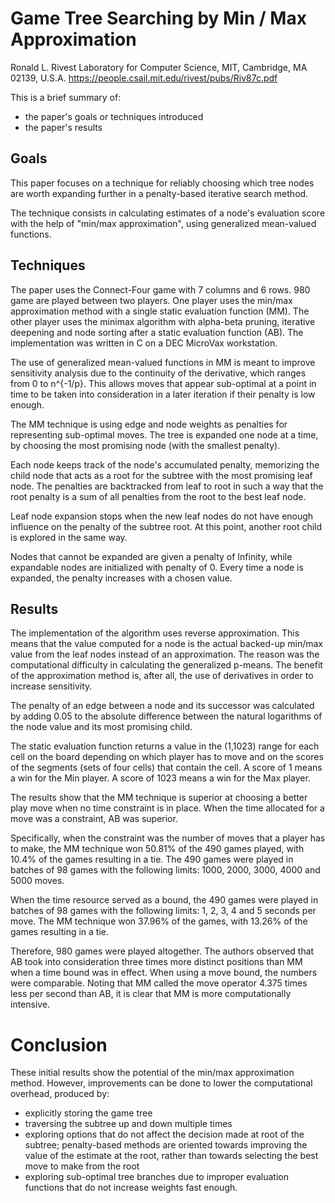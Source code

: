 # Game Tree Searching by Min / Max Approximation
Ronald L. Rivest
Laboratory for Computer Science, MIT, Cambridge,
MA 02139, U.S.A.
https://people.csail.mit.edu/rivest/pubs/Riv87c.pdf

This is a brief summary of:
- the paper's goals or techniques introduced
- the paper's results


## Goals

This paper focuses on a technique for reliably choosing which tree nodes are worth expanding further in a penalty-based iterative search method.

The technique consists in calculating estimates of a node's evaluation score with the help of "min/max approximation", using generalized mean-valued functions.


## Techniques

The paper uses the Connect-Four game with 7 columns and 6 rows. 980 game are played between two players. One player uses the min/max approximation method with a single static evaluation function (MM). The other player uses the minimax algorithm with alpha-beta pruning, iterative deepening and node sorting after a static evaluation function (AB). The implementation was written in C on a DEC MicroVax workstation.

The use of generalized mean-valued functions in MM is meant to improve sensitivity analysis due to the continuity of the derivative, which ranges from 0 to n^{-1/p}. This allows moves that appear sub-optimal at a point in time to be taken into consideration in a later iteration if their penalty is low enough.

The MM technique is using edge and node weights as penalties for representing sub-optimal moves. The tree is expanded one node at a time, by choosing the most promising node (with the smallest penalty).

Each node keeps track of the node's accumulated penalty, memorizing the child node that acts as a root for the subtree with the most promising leaf node. The penalties are backtracked from leaf to root in such a way that the root penalty is a sum of all penalties from the root to the best leaf node.

Leaf node expansion stops when the new leaf nodes do not have enough influence on the penalty of the subtree root. At this point, another root child is explored in the same way.

Nodes that cannot be expanded are given a penalty of Infinity, while expandable nodes are initialized with penalty of 0. Every time a node is expanded, the penalty increases with a chosen value.

## Results

The implementation of the algorithm uses reverse approximation. This means that the value computed for a node is the actual backed-up min/max value from the leaf nodes instead of an approximation. The reason was the computational difficulty in calculating the generalized p-means. The benefit of the approximation method is, after all, the use of derivatives in order to increase sensitivity.

The penalty of an edge between a node and its successor was calculated by adding 0.05 to the absolute difference between the natural logarithms of the node value and its most promising child.

The static evaluation function returns a value in the (1,1023) range for each cell on the board depending on which player has to move and on the scores of the segments (sets of four cells) that contain the cell. A score of 1 means a win for the Min player. A score of 1023 means a win for the Max player.

The results show that the MM technique is superior at choosing a better play move when no time constraint is in place. When the time allocated for a move was a constraint, AB was superior.

Specifically, when the constraint was the number of moves that a player has to make, the MM technique won 50.81% of the 490 games played, with 10.4% of the games resulting in a tie. The 490 games were played in batches of 98 games with the following limits: 1000, 2000, 3000, 4000 and 5000 moves.

When the time resource served as a bound, the 490 games were played in batches of 98 games with the following limits: 1, 2, 3, 4 and 5 seconds per move. The MM technique won 37.96% of the games, with 13.26% of the games resulting in a tie.

Therefore, 980 games were played altogether. The authors observed that AB took into consideration three times more distinct positions than MM when a time bound was in effect. When using a move bound, the numbers were comparable. Noting that MM called the move operator 4.375 times less per second than AB, it is clear that MM is more computationally intensive.

# Conclusion

These initial results show the potential of the min/max approximation method. However, improvements can be done to lower the computational overhead, produced by:
- explicitly storing the game tree
- traversing the subtree up and down multiple times
- exploring options that do not affect the decision made at root of the subtree; penalty-based methods are oriented towards
improving the value of the estimate at the root, rather than towards
selecting the best move to make from the root
- exploring sub-optimal tree branches due to improper evaluation functions that do not increase weights fast enough.
